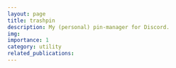 ```yaml
---
layout: page
title: trashpin
description: My (personal) pin-manager for Discord.
img: 
importance: 1
category: utility
related_publications:
---
```


